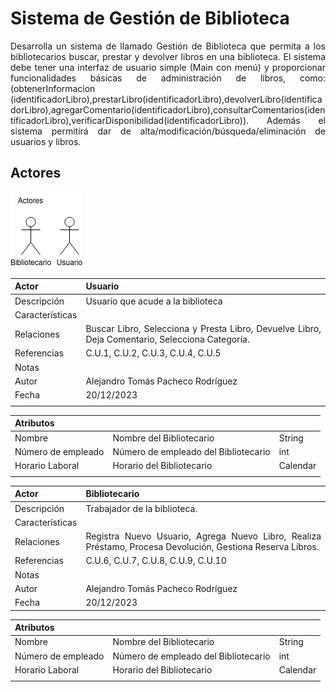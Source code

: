 <div align = "justify">

# Sistema de Gestión de Biblioteca

Desarrolla un sistema de llamado Gestión de Biblioteca que permita a los bibliotecarios buscar, prestar y devolver libros en una biblioteca. El sistema debe tener una interfaz de usuario simple (Main con menú) y proporcionar funcionalidades básicas de administración de libros, como: (obtenerInformacion (identificadorLibro),prestarLibro(identificadorLibro),devolverLibro(identificadorLibro),agregarComentario(identificadorLibro),consultarComentarios(identificadorLibro),verificarDisponibilidad(identificadorLibro)). Además el sistema permitirá dar de alta/modificación/búsqueda/eliminación de usuarios y libros.

## Actores

<img src = "img/Actores.png">

|  Actor | Usuario |
|---|---|
| Descripción  | Usuario que acude a la biblioteca |
| Características  |  |
| Relaciones | Buscar Libro, Selecciona y Presta Libro, Devuelve Libro, Deja Comentario, Selecciona Categoría. |
| Referencias | C.U.1, C.U.2, C.U.3, C.U.4, C.U.5 |   
|  Notas |  |
| Autor  | Alejandro Tomás Pacheco Rodríguez |
|Fecha | 20/12/2023 |
|||

|  Atributos |||
|---|---|---|
| Nombre  | Nombre del Bibliotecario  | String |
| Número de empleado| Número de empleado del Bibliotecario | int |
| Horario Laboral | Horario del Bibliotecario | Calendar |
||||

|  Actor | Bibliotecario |
|---|---|
| Descripción  | Trabajador de la biblioteca. |
| Características  |  |
| Relaciones | Registra Nuevo Usuario, Agrega Nuevo Libro, Realiza Préstamo, Procesa Devolución, Gestiona Reserva Libros. |
| Referencias | C.U.6, C.U.7, C.U.8, C.U.9, C.U.10 |   
|  Notas |  |
| Autor  | Alejandro Tomás Pacheco Rodríguez |
|Fecha | 20/12/2023 |

|  Atributos |||
|---|---|---|
| Nombre  | Nombre del Bibliotecario  | String |
| Número de empleado| Número de empleado del Bibliotecario | int |
| Horario Laboral | Horario del Bibliotecario | Calendar |
|||

</div>